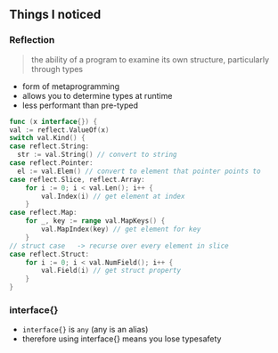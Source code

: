 ## Things I noticed

### Reflection

> the ability of a program to examine its own structure, particularly through types

- form of metaprogramming
- allows you to determine types at runtime
- less performant than pre-typed

```go
func (x interface{}) {
val := reflect.ValueOf(x)
switch val.Kind() {
case reflect.String:
  str := val.String() // convert to string
case reflect.Pointer:
  el := val.Elem() // convert to element that pointer points to
case reflect.Slice, reflect.Array:
    for i := 0; i < val.Len(); i++ {
        val.Index(i) // get element at index
    }
case reflect.Map:
    for _, key := range val.MapKeys() {
        val.MapIndex(key) // get element for key
    }
// struct case   -> recurse over every element in slice
case reflect.Struct:
    for i := 0; i < val.NumField(); i++ {
        val.Field(i) // get struct property
    }
}
```

### interface{}

- `interface{}` is `any` (any is an alias)
- therefore using interface{} means you lose typesafety
